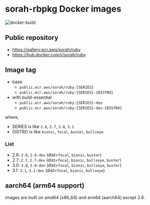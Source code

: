 # sorah-rbpkg Docker images

![docker-build](https://github.com/sorah-rbpkg/dockerfiles/workflows/docker-build/badge.svg)

## Public repository

- https://gallery.ecr.aws/sorah/ruby
- https://hub.docker.com/r/sorah/ruby

## Image tag

- base
  - `public.ecr.aws/sorah/ruby:{SERIES}`
  - `public.ecr.aws/sorah/ruby:{SERIES}-{DISTRO}`
- with build-essential
  - `public.ecr.aws/sorah/ruby:{SERIES}-dev`
  - `public.ecr.aws/sorah/ruby:{SERIES}-dev-{DISTRO}`

where,

- SERIES is like `2.6`, `2.7`, `3.0`, `3.1`
- DISTRO is like `bionic`, `focal`, `buster`, `bullseye`

### List

- 2.6: `2.6`, `2.6-dev` (dist=`focal`, `bionic`, `buster`)
- 2.7: `2.7`, `2.7-dev` (dist=`focal`, `bionic`, `bullseye`, `buster`)
- 3.0: `3.0`, `3.0-dev` (dist=`focal`, `bionic`, `bullseye`, `buster`)
- 3.1: `3.1`, `3.1-dev` (dist=`focal`, `bionic`, `bullseye`)

## aarch64 (arm64 support)

images are built on amd64 (x86_64) and arm64 (aarch64) except 2.6.
